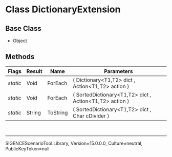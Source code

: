 # Class DictionaryExtension
## Base Class
- Object
## Methods
Flags|Result|Name|Parameters
-|-|-|-
*static*|Void|ForEach|( Dictionary&lt;T1,T2&gt; dict , Action&lt;T1,T2&gt; action )
*static*|Void|ForEach|( SortedDictionary&lt;T1,T2&gt; dict , Action&lt;T1,T2&gt; action )
*static*|String|ToString|( SortedDictionary&lt;T1,T2&gt; dict , Char cDivider )

<br /><hr />
SIGENCEScenarioTool.Library, Version=15.0.0.0, Culture=neutral, PublicKeyToken=null
